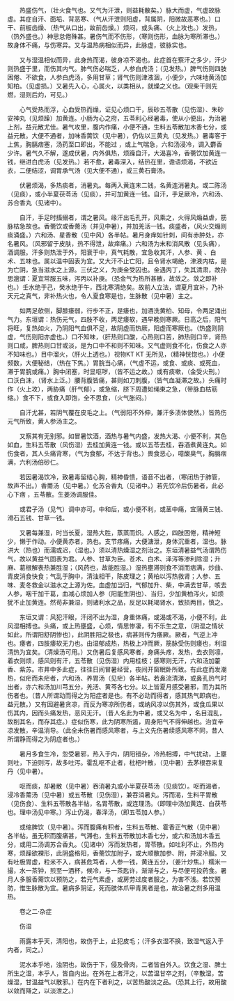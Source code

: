 <!-- { "loadSidebar": true } -->
　　热盛伤气，（壮火食气也。又气为汗泄，则益耗散矣。）脉大而虚，气虚故脉虚。其症自汗、面垢、背恶寒、（气从汗泄则阳虚，背属阴，阳微故恶寒也。）口干、前板齿燥、（热气从口出，故前齿燥。）烦闷，或头痛、（火上攻也。）发热，（热外盛也。）神思怠倦殊甚。暑伤气而不伤形，（寒则伤形，血脉为寒所滞也。）故身体不痛，与伤寒异。又与温热病相似而异，此脉虚，彼脉实也。

　　又与湿温相似而异，此身热而渴，彼身凉不渴也。此症首在察汗之多少，汗少则热盛于里，而伤其内气。肺气伤必喘乏，人参白虎汤；（见发热。）脾气伤则四肢困倦、不欲食，人参白虎汤，多用甘草；肾气伤则津液涸，小便少，六味地黄汤加知柏。（见虚损。）又暑先入心，心属火，以类相从，就燥之义也。（观柴干则先燃，湿则后灼，可见。）

　　心气受热而浮，心血受热而燥，证见心烦口干，辰砂五苓散（见伤湿）、朱砂安神丸（见烦躁）加黄连。小肠为心之府，五苓利心经暑毒，使从小便出，为治暑上剂，益元散尤佳。暑气攻里，腹内作痛，小便不通，生料五苓散加木香七分，或益元散。大便不通者，加味香薷饮（见中暑），仍佐以三黄丸（见发热。）暑毒客于上焦，胸膈痞塞，汤药至口即出，不能过 ，或上气喘急，六和汤浸冷，调入麝香少许。暑气久不解，遂成伏暑，内外俱热，烦躁自汗，大渴喜冷，香薷饮加黄连一钱，继进白虎汤（见发热。）若不愈，暑毒深入，结热在里，谵语烦渴，不欲近衣，二便结涩，调胃承气汤（见大便不通），或三黄石膏汤。

　　伏暑烦渴，多热痰者，消暑丸。每两入黄连末二钱，名黄连消暑丸。或二陈汤（见痰），或小半夏茯苓汤（见痰），并可加黄连一钱。自汗，手足厥冷，六和汤、苏合香丸（见诸中）。

　　自汗，手足时搐搦者，谓之暑风。缘汗出毛孔开，风乘之，火得风煽益虐，筋脉枯急故也。香薷饮或香薷汤（并见中暑），并加羌活一钱。痰盛者，（风火交煽则痰涌盛。）六和汤、星香散（见中风）各半帖。暑月身痒如针刺，间有赤肿处，亦名暑风。（风邪留于皮肤，热不得泄，故痒痛。）六和汤为末和消风散（见头痛），酒调服。汗多则热泄于外，阳衰于中，真气耗散，宜急收其汗，人参、黄 、白术、五味也。属以温中固表为宜。又大汗不止亡阳，且令肾水竭绝，津液内枯，是为亡阴，急当滋水之上源。三伏之义，为庚金受囚也。金遇丙丁，失其清肃，故孙思邈谓：夏宜常服五味，泻丙以补庚。（恐金气为热所甚散，故敛之。敛之即补也。）壬水绝于己，癸水绝于午，西北寒清绝矣。故前人立法，谓夏月宜补，乃补天元之真气，非补热火也，令人夏食寒是也，生脉散（见中暑）主之。

　　如两足欹侧，脚膝痿弱，行步不正，是痿也，加酒洗黄柏、知母，令两足涌出气力。东垣谓：热伤元气，四肢不收，两足痿软，遇早晚则寒厥。日高之后，阳气将旺，复热如火，乃阴阳气血俱不足，故阴虚而热厥，阳虚而寒厥也。（热盛则阴虚，气伤则阳亦虚也。）口不知味，（肝热则口酸，心热则口苦，肺热则口辛，肾热则口咸，脾热则口甘或淡，是为口中不和则不知味。又气虚则食不化，伤食之人亦不知味也。）目中溜火，（肝火上透也。）视物KT KT 无所见，（精神恍惚也。）小便频数，大便秘结，（热在下焦。）胃脘当心痛，（气虚不运，或食、或痰、或死血，滞于胃脘或痛。）胸中闭塞，时显呕哕，（皆不运之故。）或有痰嗽，（金受火刑。）口沃白沫，（肾水上泛。）腰背腹皆痛，甚则如刀刺腹，（皆气血凝滞之故。）头痛时作（火上攻），两胁痛（肝气郁），或急缩，脐下周遭如绳束之急，（带脉血枯筋缩。）食不下，或食入即饱，全不思食，（火气胀闷。）

　　自汗尤甚，若阴气覆在皮毛之上。（气弱阳不外伸，兼汗多渍体使然。）皆热伤元气所致，黄人参汤主之。

　　又察其有无别邪。如冒暑饮酒，酒热与暑气内盛，发热大渴、小便不利，其色如血，生料五苓散（风伤湿）去桂加黄连一钱。或以五苓去桂，吞酒煮黄连丸。如伤食者，其人头痛背寒，（气为食郁，不达于背也。）畏食恶心，噫酸臭气，胸膈痞满，六利汤倍砂仁。

　　若因暑渴饮冷，致暑毒留结心胸，精神昏愦，语音不出者，（寒闭热于肺管，故声不出。）香薷汤（见中暑。）化苏合香丸（见诸中。）若先饮冷后伤暑者，此必心下痞 ，五苓散。生姜汤调服佳。

　　或君子汤（见气）调中亦可。中和后，或小便不利，或茎中痛，宜蒲黄三钱、滑石五钱、甘草一钱。

　　又暑每兼湿，时当长夏，湿热大胜，蒸蒸而炽。人感之，四肢困倦，精神短少，懒于作动。小便黄赤者，热也。支节疼痛，大便溏泄，身体沉重者，湿也。脉洪大（热也）而濡或迟，（湿也。）须以清热燥湿之剂治之。东垣清暑益气汤谓热伤气，故以黄益气固表为君。人参、甘草为臣。苍术、白术、泽泻等渗利除湿；升麻、葛根解表热兼胜湿；（风药也，故能胜湿。）湿热壅滞则食不消而痞满，炒曲、青皮消食快食；气乱于胸中，清浊相干，陈皮理之；黄柏以泻热救肾；人参、五味、麦冬救金以滋水之上源为佐。血虚加当归，气郁加升、柴，中满去甘草，咳去人参，咽干加干葛，血减心烦加人参（阳能生阴也）、当归，少加黄柏泻火，如烦犹不止加黄连。然苟非兼湿，则诸利水之品，反足以耗竭肾水，致损两目，慎之。

　　东垣又谓：风犯汗眼，汗闭不出为湿，身重体痛，或渴或不渴，小便不利，此风湿相搏也。头痛，或上热壅盛，心烦，情思惨凄，有不乐生之意，（阴湿之情状如此，所谓阳舒阴惨也），此阴胜阳之极也，病甚则传为痿厥。厥者，气逆上冲也。痿者，四肢痿软无力也。由湿郁成热，热极上冲而厥，筋脉受伤则痿也，利湿清热为宜矣。（清燥汤可用。）又伤暑后复感风寒者，身痛头疼，发热，去衣则凛，着衣则烦，感风则有汗，五苓散（见伤湿）内用桂枝；感寒则无汗，六和汤加藿香、紫苏。市井中多此症，往往日间冒暑经营，夜间开窗眠卧所致。有此症而发潮热，似疟而未疟者，六和汤、养胃汤（见疟）各半帖。若鼻流清涕，或鼻孔热气时出者，亦六和汤加川芎五分，羌活、黄芩各七分。以上皆夏月感受暑邪，而为其所伤者也。（昔人所谓动而得之为阳症者是也。有不必动而得者，感其热气即病也，益元散。）又有因避暑贪凉，而反为寒凉所伤者，或纳风凉以伤其外，或食瓜果以伤其内，因而头痛发热，恶风无汗。（昔人名此为中暑，或又名为中 ，名目混乱，故削其名，而存其症。）症似伤寒，此为阴寒所遏，周身阳气不得伸越也。治宜辛凉发散，辛温消导。（此全未伤暑而感风寒者，与上文先伤暑续感风寒不同，昔人所谓静而得之为阴症者也。）

　　暑月多食生冷，忽受暑邪，热入于内，阴阳错杂，冷热相搏，中气扰动，上壅则吐，下迫则泻，故多吐泻。霍乱呕不止者，枇杷叶散，（见中暑）去茅根吞来复丹（见中暑）。

　　呕而痰，却暑散（见中暑）吞消暑丸或小半夏茯苓汤（见痰饮）。呕而渴者，浸冷香薷汤（见中暑）或五苓散（见伤湿），兼吞消暑丸。泻而渴，生料平胃散（见伤食）、生料五苓散各半帖，名胃苓散，或连理汤。（即理中汤加黄连、白茯苓也。理中汤见中寒。）泻止仍渴，春泽汤，（即五苓加人参。）

　　或缩脾饮（见中暑）。泻而腹痛有积者，生料五苓散、霍香正气散（见中暑）各半帖。虽无积而腹痛甚，气滞也，生料五苓散加木香七分，或六和汤加木香五分，或用二汤调苏合香丸。（见诸中）泻而发热者，胃苓散。如吐利不止，外热内寒，烦躁欲裸形，此阴盛格阳，香薷饮加附子，或大顺散加参、附，并浸冷服。又有吐极胃虚，粒米不入，病甚危笃者，人参一钱，黄连五分，（姜汁炒焦。）糯米一撮，水一茶钟，煎至一酒杯，候冷，与一茶匙许，渐渐与之，与尽便可投药食。暑月人多服香薷饮以预防之，若元气素虚，或房劳过度者服之，为害不浅。若饮预防，惟生脉散为宜。暑病多阴证，死而肢体爪甲青黑者是也，故治暑之剂多用温热。

　　卷之二·杂症

　　伤湿

　　雨露本乎天，清阳也，故伤于上，止犯皮毛；（汗多衣湿不换，致湿气返入于内者，同之。）

　　泥水本乎地，浊阴也，故伤于下，侵及骨肉，二者皆自外入。饮食之湿、脾土所生之湿，本乎人，皆自内出。在外在上者汗之，以苦温甘卒之剂，（辛散湿，苦燥湿，甘温益气以散邪。）在内在下者利之，以苦热酸淡之品。（恐其上行，故用酸以敛而降之，以淡泄之。）

